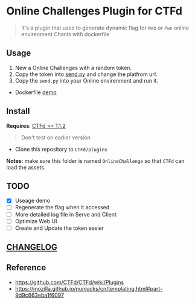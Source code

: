 # Online Challenges Plugin for CTFd

> It's a plugin  that uses to generate dynamic flag for `Web` or `Pwn` online envirenment Chanls with dockerfile

## Usage

1. New a Online Challenges with a random token.
2. Copy the token into [send.py](demo/send.py) and change the platfrom url.
3. Copy the `send.py` into your Online envirenment and run it.

* Dockerfile [demo](demo/)

## Install

**Requires**: [CTFd >= 1.1.2](https://github.com/CTFd/CTFd/releases/tag/1.1.2)
> Don't test on earlier version 

* Clone this repository to `CTFd/plugins`

**Notes**: make sure this folder is named `OnlineChallenge` so that `CTFd` can load the assets.

## TODO

- [x] Useage demo
- [ ] Regenerate the flag when it accessed
- [ ] More detailed log file in Serve and Client
- [ ] Optimize Web UI
- [ ] Create and Update the token easier

## [CHANGELOG](CHANGELOG.md)

## Reference

* https://github.com/CTFd/CTFd/wiki/Plugins
* https://mozilla.github.io/nunjucks/cn/templating.html#part-9d9c663eba1f6097

